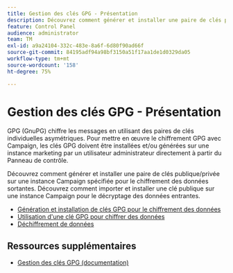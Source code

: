 ```yaml
---
title: Gestion des clés GPG - Présentation
description: Découvrez comment générer et installer une paire de clés publique/privée sur une instance Campaign spécifiée pour le chiffrement des données sortantes. Découvrez comment importer et installer une clé publique sur une instance Campaign pour le décryptage des données entrantes.
feature: Control Panel
audience: administrator
team: TM
exl-id: a9a24104-332c-483e-8a6f-6d80f90ad66f
source-git-commit: 84195adf94a98bf3150a51f17aa1de1d0329da05
workflow-type: tm+mt
source-wordcount: '158'
ht-degree: 75%

---
```


# Gestion des clés GPG - Présentation

GPG (GnuPG) chiffre les messages en utilisant des paires de clés individuelles asymétriques. Pour mettre en œuvre le chiffrement GPG avec Campaign, les clés GPG doivent être installées et/ou générées sur une instance marketing par un utilisateur administrateur directement à partir du Panneau de contrôle.

Découvrez comment générer et installer une paire de clés publique/privée sur une instance Campaign spécifiée pour le chiffrement des données sortantes. Découvrez comment importer et installer une clé publique sur une instance Campaign pour le décryptage des données entrantes.

* [Génération et installation de clés GPG pour le chiffrement des données](./generating-and-installing-gpg-keys-for-data-encryption.md)
* [Utilisation d&#39;une clé GPG pour chiffrer des données](./using-a-gpg-key-to-encrypt-data.md)
* [Déchiffrement de données](./decrypting-data.md)

## Ressources supplémentaires

* [Gestion des clés GPG (documentation)](https://experienceleague.adobe.com/docs/control-panel/using/instances-settings/gpg-keys-management.html?lang=fr)
